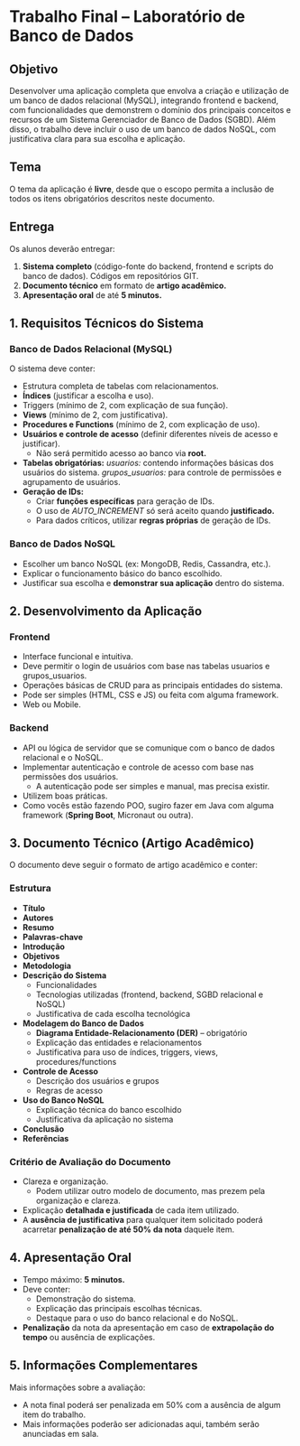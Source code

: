 # Trabalho Final – Laboratório de Banco de Dados

## Objetivo

Desenvolver uma aplicação completa que envolva a criação e utilização de um banco de dados relacional (MySQL), integrando frontend e backend, com funcionalidades que demonstrem o domínio dos principais conceitos e recursos de um Sistema Gerenciador de Banco de Dados (SGBD). Além disso, o trabalho deve incluir o uso de um banco de dados NoSQL, com justificativa clara para sua escolha e aplicação.

## Tema
O tema da aplicação é **livre**, desde que o escopo permita a inclusão de todos os itens obrigatórios descritos neste documento.

## Entrega
Os alunos deverão entregar:

1. **Sistema completo** (código-fonte do backend, frontend e scripts do banco de dados).
Códigos em repositórios GIT.
2. **Documento técnico** em formato de **artigo acadêmico.**
3. **Apresentação oral** de até **5 minutos.**

## 1. Requisitos Técnicos do Sistema

### Banco de Dados Relacional (MySQL)
O sistema deve conter:

- Estrutura completa de tabelas com relacionamentos.
- **Índices** (justificar a escolha e uso).
- Triggers (mínimo de 2, com explicação de sua função).
- **Views** (mínimo de 2, com justificativa).
- **Procedures e Functions** (mínimo de 2, com explicação de uso).
- **Usuários e controle de acesso** (definir diferentes níveis de acesso e justificar).
    - Não será permitido acesso ao banco via **root.**
- **Tabelas obrigatórias:**
*usuarios:* contendo informações básicas dos usuários do sistema.
*grupos_usuarios:* para controle de permissões e agrupamento de usuários.
- **Geração de IDs:**
    - Criar **funções específicas** para geração de IDs.
    - O uso de *AUTO_INCREMENT* só será aceito quando **justificado.**
    - Para dados críticos, utilizar **regras próprias** de geração de IDs.

### Banco de Dados NoSQL

- Escolher um banco NoSQL (ex: MongoDB, Redis, Cassandra, etc.).
- Explicar o funcionamento básico do banco escolhido.
- Justificar sua escolha e **demonstrar sua aplicação** dentro do sistema.

## 2. Desenvolvimento da Aplicação

### Frontend

- Interface funcional e intuitiva.
- Deve permitir o login de usuários com base nas tabelas usuarios e grupos_usuarios.
- Operações básicas de CRUD para as principais entidades do sistema.
- Pode ser simples (HTML, CSS e JS) ou feita com alguma framework.
- Web ou Mobile.

### Backend

- API ou lógica de servidor que se comunique com o banco de dados relacional e o NoSQL.
- Implementar autenticação e controle de acesso com base nas permissões dos usuários.
    - A autenticação pode ser simples e manual, mas precisa existir.
- Utilizem boas práticas.
- Como vocês estão fazendo POO, sugiro fazer em Java com alguma framework (**Spring Boot**, Micronaut ou outra).

## 3. Documento Técnico (Artigo Acadêmico)

O documento deve seguir o formato de artigo acadêmico e conter:

### Estrutura

- **Título**
- **Autores**
- **Resumo**
- **Palavras-chave**
- **Introdução**
- **Objetivos**
- **Metodologia**
- **Descrição do Sistema**
    - Funcionalidades
    - Tecnologias utilizadas (frontend, backend, SGBD relacional e NoSQL)
    - Justificativa de cada escolha tecnológica
- **Modelagem do Banco de Dados**
    - **Diagrama Entidade-Relacionamento (DER)** – obrigatório
    - Explicação das entidades e relacionamentos
    - Justificativa para uso de índices, triggers, views, procedures/functions
- **Controle de Acesso**
    - Descrição dos usuários e grupos
    - Regras de acesso
- **Uso do Banco NoSQL**
    - Explicação técnica do banco escolhido
    - Justificativa da aplicação no sistema
- **Conclusão**
- **Referências**

### Critério de Avaliação do Documento

- Clareza e organização.
    - Podem utilizar outro modelo de documento, mas prezem pela organização e clareza.
- Explicação **detalhada e justificada** de cada item utilizado.
- A **ausência de justificativa** para qualquer item solicitado poderá acarretar **penalização de até 50% da nota** daquele item.

## 4. Apresentação Oral

- Tempo máximo: **5 minutos.**
- Deve conter:
    - Demonstração do sistema.
    - Explicação das principais escolhas técnicas.
    - Destaque para o uso do banco relacional e do NoSQL.
- **Penalização** da nota da apresentação em caso de **extrapolação do tempo** ou ausência de explicações.

## 5. Informações Complementares
Mais informações sobre a avaliação:

- A nota final poderá ser penalizada em 50% com a ausência de algum item do trabalho.
- Mais informações poderão ser adicionadas aqui, também serão anunciadas em sala.